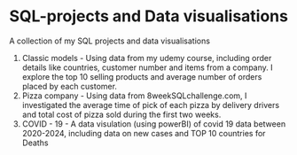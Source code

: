 # SQL-projects and Data visualisations
A collection of my SQL projects and data visualisations 

1) Classic models - Using data from my udemy course, including order details like countries, customer number and items from a company.
   I explore the top 10 selling products and average number of orders placed by each customer. 
2) Pizza company - Using data from 8weekSQLchallenge.com, I investigated the average time of pick of each pizza by delivery drivers and total cost of pizza sold during the first two weeks.
3) COVID - 19 - A data visulation (using powerBI) of covid 19 data between 2020-2024, including data on new cases and TOP 10 countries for Deaths
